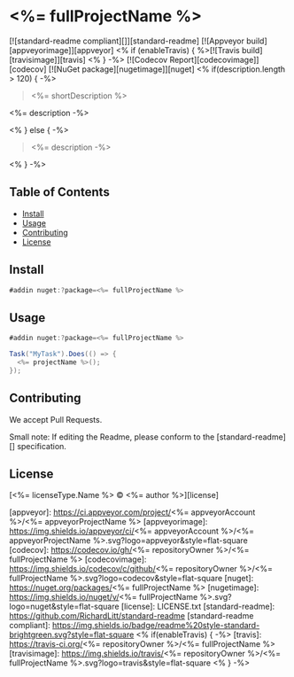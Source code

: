 # <%= fullProjectName %>

[![standard-readme compliant][]][standard-readme]
[![Appveyor build][appveyorimage]][appveyor]
<% if (enableTravis) { %>[![Travis build][travisimage]][travis]
<% } -%>
[![Codecov Report][codecovimage]][codecov]
[![NuGet package][nugetimage]][nuget]
<% if(description.length > 120) { -%>

> <%= shortDescription %>

<%= description -%>

<% } else { -%>

> <%= description -%>

<% } -%>

## Table of Contents

- [Install](#install)
- [Usage](#usage)
- [Contributing](#contributing)
- [License](#license)

## Install

```cs
#addin nuget:?package=<%= fullProjectName %>
```

## Usage

```cs
#addin nuget:?package=<%= fullProjectName %>

Task("MyTask").Does(() => {
  <%= projectName %>();
});
```

## Contributing

We accept Pull Requests.

Small note: If editing the Readme, please conform to the [standard-readme][] specification.

## License

[<%= licenseType.Name %> © <%= author %>][license]

[appveyor]: https://ci.appveyor.com/project/<%= appveyorAccount %>/<%= appveyorProjectName %>
[appveyorimage]: https://img.shields.io/appveyor/ci/<%= appveyorAccount %>/<%= appveyorProjectName %>.svg?logo=appveyor&style=flat-square
[codecov]: https://codecov.io/gh/<%= repositoryOwner %>/<%= fullProjectName %>
[codecovimage]: https://img.shields.io/codecov/c/github/<%= repositoryOwner %>/<%= fullProjectName %>.svg?logo=codecov&style=flat-square
[nuget]: https://nuget.org/packages/<%= fullProjectName %>
[nugetimage]: https://img.shields.io/nuget/v/<%= fullProjectName %>.svg?logo=nuget&style=flat-square
[license]: LICENSE.txt
[standard-readme]: https://github.com/RichardLitt/standard-readme
[standard-readme compliant]: https://img.shields.io/badge/readme%20style-standard-brightgreen.svg?style=flat-square
<% if(enableTravis) { -%>
[travis]: https://travis-ci.org/<%= repositoryOwner %>/<%= fullProjectName %>
[travisimage]: https://img.shields.io/travis/<%= repositoryOwner %>/<%= fullProjectName %>.svg?logo=travis&style=flat-square
<% } -%>
